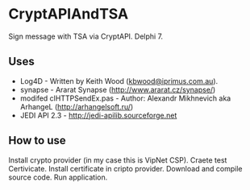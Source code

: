 # CryptAPIAndTSA
Sign message with TSA via CryptAPI. Delphi 7.

## Uses
* Log4D - Written by Keith Wood (kbwood@iprimus.com.au).
* synapse - Ararat Synapse (http://www.ararat.cz/synapse/)
* modifed clHTTPSendEx.pas - Author: Alexandr Mikhnevich aka ArhangeL (http://arhangelsoft.ru/)
* JEDI API 2.3 - http://jedi-apilib.sourceforge.net

## How to use

Install crypto provider (in my case this is VipNet CSP).
Craete test Certivicate.
Install certificate in cripto provider.
Download and compile source code.
Run application.
